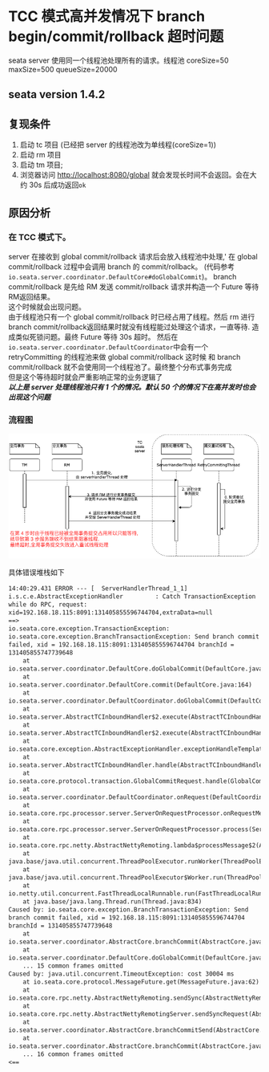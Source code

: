# TCC 模式高并发情况下 branch begin/commit/rollback 超时问题

seata server 使用同一个线程池处理所有的请求。线程池 coreSize=50 maxSize=500 queueSize=20000

## seata version 1.4.2

## 复现条件

1. 启动 tc 项目 (已经把 server 的线程池改为单线程(coreSize=1))
2. 启动 rm 项目
3. 启动 tm 项目;
4. 浏览器访问 [http://localhost:8080/global](http://localhost:8080/global)
   就会发现长时间不会返回。会在大约 30s 后成功返回`ok`

## 原因分析

### 在 TCC 模式下。

server 在接收到 global commit/rollback 请求后会放入线程池中处理,' 在 global commit/rollback 过程中会调用 branch 的 commit/rollback。
(代码参考 `io.seata.server.coordinator.DefaultCore#doGlobalCommit`)。 branch commit/rollback 是先给 RM 发送 commit/rollback
请求并构造一个 Future 等待RM返回结果。  
这个时候就会出现问题。  
由于线程池只有一个 global commit/rollback 时已经占用了线程。然后 rm 进行 branch commit/rollback返回结果时就没有线程能过处理这个请求，一直等待. 造成类似死锁问题。最终 Future 等待
30s 超时。 然后在`io.seata.server.coordinator.DefaultCoordinator`中会有一个 retryCommitting 的线程池来做 global commit/rollback 这时候 和
branch commit/rollback 就不会使用同一个线程池了。最终整个分布式事务完成  
但是这个等待超时就会严重影响正常的业务逻辑了  
***以上是 server 处理线程池只有 1 个的情况。默认 50 个的情况下在高并发时也会出现这个问题***

### 流程图

![](seata-tcc-timeout.png)

具体错误堆栈如下

```
14:40:29.431 ERROR --- [  ServerHandlerThread_1_1] i.s.c.e.AbstractExceptionHandler         : Catch TransactionException while do RPC, request: xid=192.168.18.115:8091:131405855596744704,extraData=null
==>
io.seata.core.exception.TransactionException: io.seata.core.exception.BranchTransactionException: Send branch commit failed, xid = 192.168.18.115:8091:131405855596744704 branchId = 131405855747739648
	at io.seata.server.coordinator.DefaultCore.doGlobalCommit(DefaultCore.java:235)
	at io.seata.server.coordinator.DefaultCore.commit(DefaultCore.java:164)
	at io.seata.server.coordinator.DefaultCoordinator.doGlobalCommit(DefaultCoordinator.java:167)
	at io.seata.server.AbstractTCInboundHandler$2.execute(AbstractTCInboundHandler.java:95)
	at io.seata.server.AbstractTCInboundHandler$2.execute(AbstractTCInboundHandler.java:90)
	at io.seata.core.exception.AbstractExceptionHandler.exceptionHandleTemplate(AbstractExceptionHandler.java:116)
	at io.seata.server.AbstractTCInboundHandler.handle(AbstractTCInboundHandler.java:90)
	at io.seata.core.protocol.transaction.GlobalCommitRequest.handle(GlobalCommitRequest.java:34)
	at io.seata.server.coordinator.DefaultCoordinator.onRequest(DefaultCoordinator.java:427)
	at io.seata.core.rpc.processor.server.ServerOnRequestProcessor.onRequestMessage(ServerOnRequestProcessor.java:116)
	at io.seata.core.rpc.processor.server.ServerOnRequestProcessor.process(ServerOnRequestProcessor.java:77)
	at io.seata.core.rpc.netty.AbstractNettyRemoting.lambda$processMessage$2(AbstractNettyRemoting.java:278)
	at java.base/java.util.concurrent.ThreadPoolExecutor.runWorker(ThreadPoolExecutor.java:1128)
	at java.base/java.util.concurrent.ThreadPoolExecutor$Worker.run(ThreadPoolExecutor.java:628)
	at io.netty.util.concurrent.FastThreadLocalRunnable.run(FastThreadLocalRunnable.java:30)
	at java.base/java.lang.Thread.run(Thread.java:834)
Caused by: io.seata.core.exception.BranchTransactionException: Send branch commit failed, xid = 192.168.18.115:8091:131405855596744704 branchId = 131405855747739648
	at io.seata.server.coordinator.AbstractCore.branchCommit(AbstractCore.java:161)
	at io.seata.server.coordinator.DefaultCore.doGlobalCommit(DefaultCore.java:199)
	... 15 common frames omitted
Caused by: java.util.concurrent.TimeoutException: cost 30004 ms
	at io.seata.core.protocol.MessageFuture.get(MessageFuture.java:62)
	at io.seata.core.rpc.netty.AbstractNettyRemoting.sendSync(AbstractNettyRemoting.java:196)
	at io.seata.core.rpc.netty.AbstractNettyRemotingServer.sendSyncRequest(AbstractNettyRemotingServer.java:71)
	at io.seata.server.coordinator.AbstractCore.branchCommitSend(AbstractCore.java:168)
	at io.seata.server.coordinator.AbstractCore.branchCommit(AbstractCore.java:158)
	... 16 common frames omitted
<==

```
